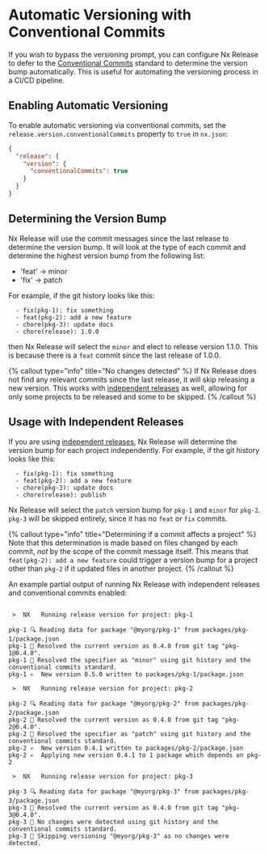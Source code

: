 # Automatic Versioning with Conventional Commits

If you wish to bypass the versioning prompt, you can configure Nx Release to defer to the [Conventional Commits](https://www.conventionalcommits.org/en/v1.0.0/) standard to determine the version bump automatically. This is useful for automating the versioning process in a CI/CD pipeline.

## Enabling Automatic Versioning

To enable automatic versioning via conventional commits, set the `release.version.conventionalCommits` property to `true` in `nx.json`:

```json nx.json
{
  "release": {
    "version": {
      "conventionalCommits": true
    }
  }
}
```

## Determining the Version Bump

Nx Release will use the commit messages since the last release to determine the version bump. It will look at the type of each commit and determine the highest version bump from the following list:

- 'feat' -> minor
- 'fix' -> patch

For example, if the git history looks like this:

```
  - fix(pkg-1): fix something
  - feat(pkg-2): add a new feature
  - chore(pkg-3): update docs
  - chore(release): 1.0.0
```

then Nx Release will select the `minor` and elect to release version 1.1.0. This is because there is a `feat` commit since the last release of 1.0.0.

{% callout type="info" title="No changes detected" %}
If Nx Release does not find any relevant commits since the last release, it will skip releasing a new version. This works with [independent releases](/recipes/nx-release/independent-releases) as well, allowing for only some projects to be released and some to be skipped.
{% /callout %}

## Usage with Independent Releases

If you are using [independent releases](/recipes/nx-release/independent-releases), Nx Release will determine the version bump for each project independently. For example, if the git history looks like this:

```
  - fix(pkg-1): fix something
  - feat(pkg-2): add a new feature
  - chore(pkg-3): update docs
  - chore(release): publish
```

Nx Release will select the `patch` version bump for `pkg-1` and `minor` for `pkg-2`. `pkg-3` will be skipped entirely, since it has no `feat` or `fix` commits.

{% callout type="info" title="Determining if a commit affects a project" %}
Note that this determination is made based on files changed by each commit, _not_ by the scope of the commit message itself. This means that `feat(pkg-2): add a new feature` could trigger a version bump for a project other than `pkg-2` if it updated files in another project.
{% /callout %}

An example partial output of running Nx Release with independent releases and conventional commits enabled:

```{% command="nx release" %}

 >  NX   Running release version for project: pkg-1

pkg-1 🔍 Reading data for package "@myorg/pkg-1" from packages/pkg-1/package.json
pkg-1 📄 Resolved the current version as 0.4.0 from git tag "pkg-1@0.4.0".
pkg-1 📄 Resolved the specifier as "minor" using git history and the conventional commits standard.
pkg-1 ✍️  New version 0.5.0 written to packages/pkg-1/package.json

 >  NX   Running release version for project: pkg-2

pkg-2 🔍 Reading data for package "@myorg/pkg-2" from packages/pkg-2/package.json
pkg-2 📄 Resolved the current version as 0.4.0 from git tag "pkg-2@0.4.0".
pkg-2 📄 Resolved the specifier as "patch" using git history and the conventional commits standard.
pkg-2 ✍️  New version 0.4.1 written to packages/pkg-2/package.json
pkg-2 ✍️  Applying new version 0.4.1 to 1 package which depends on pkg-2

 >  NX   Running release version for project: pkg-3

pkg-3 🔍 Reading data for package "@myorg/pkg-3" from packages/pkg-3/package.json
pkg-3 📄 Resolved the current version as 0.4.0 from git tag "pkg-3@0.4.0".
pkg-3 🚫 No changes were detected using git history and the conventional commits standard.
pkg-3 🚫 Skipping versioning "@myorg/pkg-3" as no changes were detected.

```
